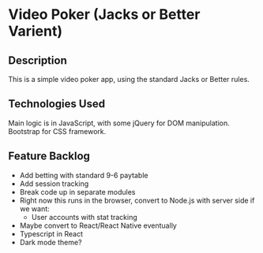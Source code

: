 # Video Poker (Jacks or Better Varient)

## Description

This is a simple video poker app, using the standard Jacks or Better rules.

## Technologies Used

Main logic is in JavaScript, with some jQuery for DOM manipulation.  Bootstrap for CSS framework.

## Feature Backlog

* Add betting with standard 9-6 paytable
* Add session tracking
* Break code up in separate modules
* Right now this runs in the browser, convert to Node.js with server side if we want:
   * User accounts with stat tracking
* Maybe convert to React/React Native eventually
* Typescript in React
* Dark mode theme?
